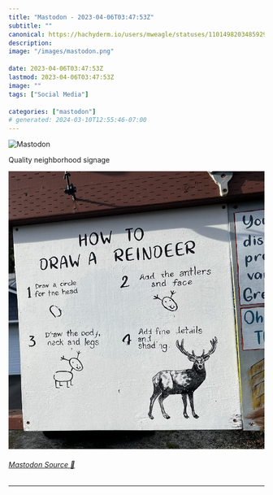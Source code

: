 ```yaml
---
title: "Mastodon - 2023-04-06T03:47:53Z"
subtitle: ""
canonical: https://hachyderm.io/users/mweagle/statuses/110149820348592985
description:
image: "/images/mastodon.png"

date: 2023-04-06T03:47:53Z
lastmod: 2023-04-06T03:47:53Z
image: ""
tags: ["Social Media"]

categories: ["mastodon"]
# generated: 2024-03-10T12:55:46-07:00
---
```

![Mastodon](/images/mastodon.png)

<p>Quality neighborhood signage</p>

![Homemade sign that has a four step process of how to draw a reindeer, where the first three steps are only drawing circles and the last step is captioned with “add fine detail and shading” which is all of the work. ](d83dde0b17a305e1.jpeg)

###### [Mastodon Source 🐘](https://hachyderm.io/@mweagle/110149820348592985)

___
